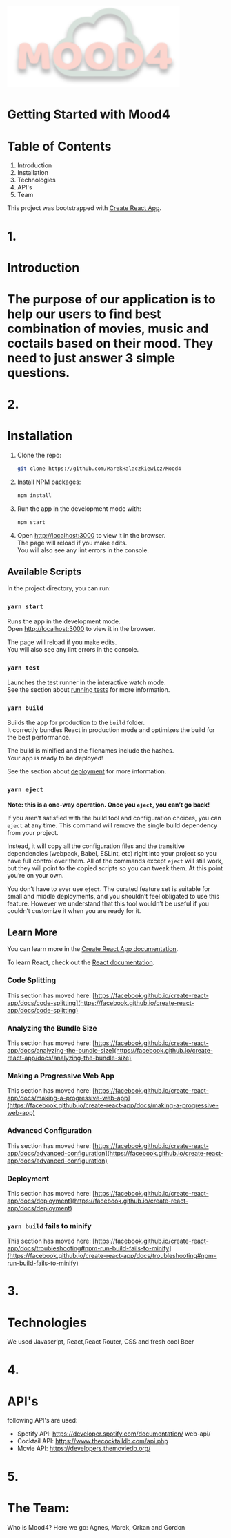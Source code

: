 # ![Mood4](./src/assets/Logo.svg)


# Getting Started with Mood4

# Table of Contents
1. Introduction
2. Installation
3. Technologies
4. API's
5. Team

This project was bootstrapped with [Create React App](https://github.com/facebook/create-react-app).

# 1.
# Introduction

# The purpose of our application is to help our users to find best combination of movies, music and coctails based on their mood. They need to just answer 3 simple questions.

# 2. 
# Installation

1. Clone the repo:
   ```sh
   git clone https://github.com/MarekHalaczkiewicz/Mood4
   ```
2. Install NPM packages:

   ```sh
   npm install
   ```

3. Run the app in the development mode with:

   ```sh
   npm start
   ```

4. Open [http://localhost:3000](http://localhost:3000) to view it in the browser.\
   The page will reload if you make edits.\
   You will also see any lint errors in the console.

## Available Scripts

In the project directory, you can run:

### `yarn start`

Runs the app in the development mode.\
Open [http://localhost:3000](http://localhost:3000) to view it in the browser.

The page will reload if you make edits.\
You will also see any lint errors in the console.

### `yarn test`

Launches the test runner in the interactive watch mode.\
See the section about [running tests](https://facebook.github.io/create-react-app/docs/running-tests) for more information.

### `yarn build`

Builds the app for production to the `build` folder.\
It correctly bundles React in production mode and optimizes the build for the best performance.

The build is minified and the filenames include the hashes.\
Your app is ready to be deployed!

See the section about [deployment](https://facebook.github.io/create-react-app/docs/deployment) for more information.

### `yarn eject`

**Note: this is a one-way operation. Once you `eject`, you can’t go back!**

If you aren’t satisfied with the build tool and configuration choices, you can `eject` at any time. This command will remove the single build dependency from your project.

Instead, it will copy all the configuration files and the transitive dependencies (webpack, Babel, ESLint, etc) right into your project so you have full control over them. All of the commands except `eject` will still work, but they will point to the copied scripts so you can tweak them. At this point you’re on your own.

You don’t have to ever use `eject`. The curated feature set is suitable for small and middle deployments, and you shouldn’t feel obligated to use this feature. However we understand that this tool wouldn’t be useful if you couldn’t customize it when you are ready for it.

## Learn More

You can learn more in the [Create React App documentation](https://facebook.github.io/create-react-app/docs/getting-started).

To learn React, check out the [React documentation](https://reactjs.org/).

### Code Splitting

This section has moved here: [https://facebook.github.io/create-react-app/docs/code-splitting](https://facebook.github.io/create-react-app/docs/code-splitting)

### Analyzing the Bundle Size

This section has moved here: [https://facebook.github.io/create-react-app/docs/analyzing-the-bundle-size](https://facebook.github.io/create-react-app/docs/analyzing-the-bundle-size)

### Making a Progressive Web App

This section has moved here: [https://facebook.github.io/create-react-app/docs/making-a-progressive-web-app](https://facebook.github.io/create-react-app/docs/making-a-progressive-web-app)

### Advanced Configuration

This section has moved here: [https://facebook.github.io/create-react-app/docs/advanced-configuration](https://facebook.github.io/create-react-app/docs/advanced-configuration)

### Deployment

This section has moved here: [https://facebook.github.io/create-react-app/docs/deployment](https://facebook.github.io/create-react-app/docs/deployment)

### `yarn build` fails to minify

This section has moved here: [https://facebook.github.io/create-react-app/docs/troubleshooting#npm-run-build-fails-to-minify](https://facebook.github.io/create-react-app/docs/troubleshooting#npm-run-build-fails-to-minify)






# 3. 
# Technologies
   We used Javascript, React,React Router, CSS and fresh cool Beer



# 4. 
# API's
   following API's are used:
   -  Spotify API:  https://developer.spotify.com/documentation/  web-api/
   -  Cocktail API: https://www.thecocktaildb.com/api.php 
   -  Movie API: https://developers.themoviedb.org/



# 5. 
# The Team: 
   Who is Mood4? Here we go: 
   Agnes, Marek, Orkan and Gordon